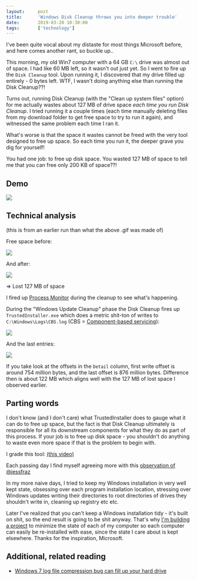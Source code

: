 ```yaml
---
layout:     post
title:      'Windows Disk Cleanup throws you into deeper trouble'
date:       2019-03-20 10:30:00
tags:       ['technology']
---
```


I've been quite vocal about my distaste for most things Microsoft before, and here comes
another rant, so buckle up..

This morning, my old Win7 computer with a 64 GB `C:\` drive was almost out of space. I had
like 60 MB left, so it wasn't out just yet. So I went to fire up the `Disk Cleanup` tool.
Upon running it, I discovered that my drive filled up entirely - 0 bytes left. WTF, I wasn't
doing anything else than running the Disk Cleanup??!

Turns out, running Disk Cleanup (with the "Clean up system files" option) for me actually
wastes about 127 MB of drive space *each time you run Disk Cleanup*. I tried running it a
couple times (each time manually deleting files from my download folder to get free space
to try to run it again), and witnessed the same problem each time I ran it.

What's worse is that the space it wastes cannot be freed with the very tool designed to free
up space. So each time you run it, the deeper grave you dig for yourself!

You had one job: to free up disk space. You wasted 127 MB of space to tell me that you can
free only 200 KB of space??!


Demo
----

![](/images/2019/windows-disk-cleanup-demo.gif)


Technical analysis
------------------

(this is from an earlier run than what the above .gif was made of)

Free space before:

![](/images/2019/windows-disk-cleanup-space-free-before.png)

And after:

![](/images/2019/windows-disk-cleanup-space-free-after.png)

=> Lost 127 MB of space

I fired up [Process Monitor](https://docs.microsoft.com/en-us/sysinternals/downloads/procmon)
during the cleanup to see what's happening.

During the "Windows Update Cleanup" phase the Disk Cleanup fires up `TrustedInstaller.exe`
which does a metric shit-ton of writes to `C:\Windows\Logs\CBS.log` (CBS =
[Component-based servicing](https://blogs.technet.microsoft.com/askperf/2008/04/23/understanding-component-based-servicing/)):

![](/images/2019/windows-disk-cleanup-trustedinstaller-writes.png)

And the last entries:

![](/images/2019/windows-disk-cleanup-trustedinstaller-writes2.png)

If you take look at the offsets in the `Detail` column, first write offset is around 754
million bytes, and the last offset is  876 million bytes. Difference then is about 122 MB
which aligns well with the 127 MB of lost space I observed earlier.


Parting words
-------------

I don't know (and I don't care) what TrustedInstaller does to gauge what it can do to free
up space, but the fact is that Disk Cleanup ultimately is responsible for all its downstream
components for what they do as part of this process. If your job is to free up disk space -
you shouldn't do anything to waste even more space if that is the problem to begin with.

I grade this tool: [(this video)](https://www.youtube.com/watch?v=3O8J2locx5o)

Each passing day I find myself agreeing more with this
[observation of @jessfraz](https://twitter.com/jessfraz/status/1033631551987359746)

In my more naive days, I tried to keep my Windows installation in very well kept state,
obsessing over each program installation location, stressing over Windows updates writing
their directories to root directories of drives they shouldn't write in, cleaning up
registry etc etc.

Later I've realized that you can't keep a Windows installation tidy - it's built on shit,
so the end result is going to be shit anyway. That's why
[I'm building a project](https://github.com/function61/varasto) to minimize the state of
each of my computer so each computer can easily be re-installed with ease, since the state
I care about is kept elsewhere. Thanks for the inspiration, Microsoft.


Additional, related reading
---------------------------

- [Windows 7 log file compression bug can fill up your hard drive](https://www.computerworld.com/article/3112358/windows-7-log-file-compression-bug-can-fill-up-your-hard-drive.html)
